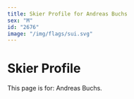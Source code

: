 ```yaml
---
title: Skier Profile for Andreas Buchs
sex: "M"
id: "2676"
image: "/img/flags/sui.svg" 
---
```


# Skier Profile

This page is for: Andreas Buchs.
    